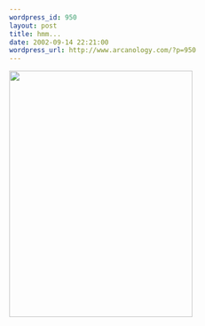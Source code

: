 ```yaml
--- 
wordpress_id: 950
layout: post
title: hmm...
date: 2002-09-14 22:21:00
wordpress_url: http://www.arcanology.com/?p=950
---
```

<img width="330" height="445" src="http://homepage.mac.com/leperous/.Pictures/dissent.jpg" />